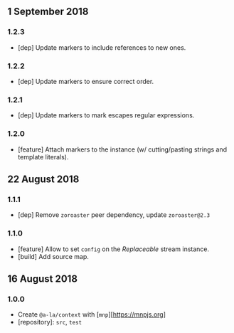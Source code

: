 ## 1 September 2018

### 1.2.3

- [dep] Update markers to include references to new ones.

### 1.2.2

- [dep] Update markers to ensure correct order.

### 1.2.1

- [dep] Update markers to mark escapes regular expressions.

### 1.2.0

- [feature] Attach markers to the instance (w/ cutting/pasting strings and template literals).

## 22 August 2018

### 1.1.1

- [dep] Remove `zoroaster` peer dependency, update `zoroaster@2.3`

### 1.1.0

- [feature] Allow to set `config` on the _Replaceable_ stream instance.
- [build] Add source map.

## 16 August 2018

### 1.0.0

- Create `@a-la/context` with [`mnp`][https://mnpjs.org]
- [repository]: `src`, `test`
